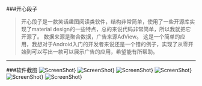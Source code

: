 ###开心段子
>开心段子是一款笑话趣图阅读类软件，结构非常简单，使用了一些开源库实现了material design的一些特点，总的来说代码非常简单，所以我就把它开源了。
>数据来源是聚合数据，广告来源AdView。
>这是一个简单的应用，我想对于Android入门的开发者来说还是一个错的例子，实现了从零开始到可以写出一款可以展示广告的应用，希望能有所帮助。
- - - - - - - - - - - - - - - - - - - - - - - - - - - - - - - -
###软件截图
![ScreenShot](https://github.com/Panl/OneJoke/blob/master/screenshorts/onejoke_1.png)}
![ScreenShot](https://github.com/Panl/OneJoke/blob/master/screenshorts/onejoke_2.png)}
![ScreenShot](https://github.com/Panl/OneJoke/blob/master/screenshorts/onejoke_3.png)}
![ScreenShot](https://github.com/Panl/OneJoke/blob/master/screenshorts/onejoke_4.png)}
![ScreenShot](https://github.com/Panl/OneJoke/blob/master/screenshorts/onejoke_5.png)}
![ScreenShot](https://github.com/Panl/OneJoke/blob/master/screenshorts/onejoke_6.png)}